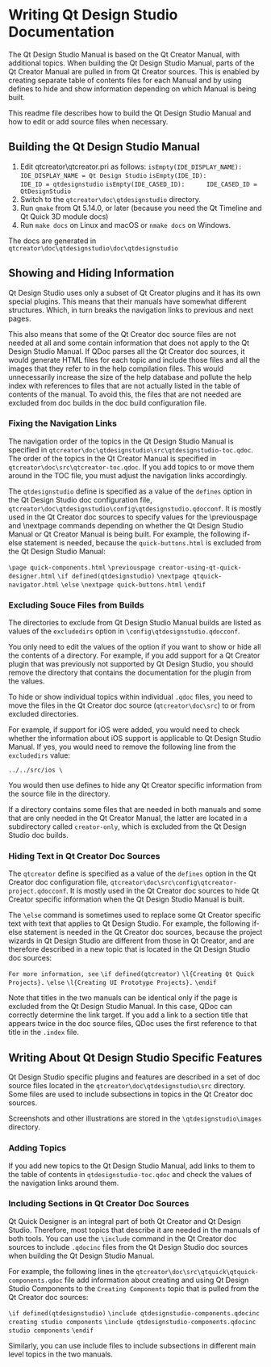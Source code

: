 # Writing Qt Design Studio Documentation

The Qt Design Studio Manual is based on the Qt Creator Manual, with additional
topics. When building the Qt Design Studio Manual, parts of the Qt Creator
Manual are pulled in from Qt Creator sources. This is enabled by creating
separate table of contents files for each Manual and by using defines
to hide and show information depending on which Manual is being built.

This readme file describes how to build the Qt Design Studio Manual and how to
edit or add source files when necessary.

## Building the Qt Design Studio Manual

1. Edit qtcreator\qtcreator.pri as follows:
   `isEmpty(IDE_DISPLAY_NAME):  IDE_DISPLAY_NAME = Qt Design Studio`
   `isEmpty(IDE_ID):            IDE_ID = qtdesignstudio`
   `isEmpty(IDE_CASED_ID):      IDE_CASED_ID = QtDesignStudio`
2. Switch to the `qtcreator\doc\qtdesignstudio` directory.
4. Run `qmake` from Qt 5.14.0, or later
  (because you need the Qt Timeline and Qt Quick 3D module docs)
5. Run `make docs` on Linux and macOS or `nmake docs` on Windows.

The docs are generated in `qtcreator\doc\qtdesignstudio\doc\qtdesignstudio`

## Showing and Hiding Information

Qt Design Studio uses only a subset of Qt Creator plugins and it has its
own special plugins. This means that their manuals have somewhat different
structures. Which, in turn breaks the navigation links to previous and next
pages.

This also means that some of the Qt Creator doc source files are not needed at
all and some contain information that does not apply to the Qt Design Studio
Manual. If QDoc parses all the Qt Creator doc sources, it would generate
HTML files for each topic and include those files and all the images that they
refer to in the help compilation files. This would unnecessarily increase the
size of the help database and pollute the help index with references to files
that are not actually listed in the table of contents of the manual. To avoid
this, the files that are not needed are excluded from doc builds in the doc
build configuration file.

### Fixing the Navigation Links

The navigation order of the topics in the Qt Design Studio Manual is specified
in `qtcreator\doc\qtdesignstudio\src\qtdesignstudio-toc.qdoc`. The
order of the topics in the Qt Creator Manual is specified in
`qtcreator\doc\src\qtcreator-toc.qdoc`. If you add topics to or move them
around in the TOC file, you must adjust the navigation links accordingly.

The `qtdesignstudio` define is specified as a value of the `defines` option in
the Qt Design Studio doc configuration file,
`qtcreator\doc\qtdesignstudio\config\qtdesignstudio.qdocconf`. It is
mostly used in the Qt Creator doc sources to specify values for the
\previouspage and \nextpage commands depending on whether the Qt Design Studio
Manual or Qt Creator Manual is being built. For example, the following if-else
statement is needed, because the `quick-buttons.html` is excluded from the
Qt Design Studio Manual:

`\page quick-components.html`
`\previouspage creator-using-qt-quick-designer.html`
`\if defined(qtdesignstudio)`
`\nextpage qtquick-navigator.html`
`\else`
`\nextpage quick-buttons.html`
`\endif`

### Excluding Souce Files from Builds

The directories to exclude from Qt Design Studio Manual builds are listed as
values of the `excludedirs` option in `\config\qtdesignstudio.qdocconf`.

You only need to edit the values of the option if you want to show or hide all
the contents of a directory. For example, if you add support for a Qt Creator
plugin that was previously not supported by Qt Design Studio, you should remove
the directory that contains the documentation for the plugin from the values.

To hide or show individual topics within individual `.qdoc` files, you need to
move the files in the Qt Creator doc source (`qtcreator\doc\src`) to or from
excluded directories.

For example, if support for iOS were added, you would need to check whether the
information about iOS support is applicable to Qt Design Studio Manual. If yes,
you would need to remove the following line from the `excludedirs` value:

`../../src/ios \`

You would then use defines to hide any Qt Creator specific information from the
source file in the directory.

If a directory contains some files that are needed in both manuals and some that
are only needed in the Qt Creator Manual, the latter are located in a
subdirectory called `creator-only`, which is excluded from the Qt Design Studio
doc builds.

### Hiding Text in Qt Creator Doc Sources

The `qtcreator` define is specified as a value of the `defines` option in the
Qt Creator doc configuration file,
`qtcreator\doc\src\config\qtcreator-project.qdocconf`. It is mostly used in the
Qt Creator doc sources to hide Qt Creator specific information when the Qt
Design Studio Manual is built.

The `\else` command is sometimes used to replace some Qt Creator specific text
with text that applies to Qt Design Studio. For example, the following if-else
statement is needed in the Qt Creator doc sources, because the project wizards
in Qt Design Studio are different from those in Qt Creator, and are therefore
described in a new topic that is located in the Qt Design Studio doc sources:

`For more information, see`
`\if defined(qtcreator)`
`\l{Creating Qt Quick Projects}.`
`\else`
`\l{Creating UI Prototype Projects}.`
`\endif`

Note that titles in the two manuals can be identical only if the page is
excluded from the Qt Design Studio Manual. In this case, QDoc can correctly
determine the link target. If you add a link to a section title that appears
twice in the doc source files, QDoc uses the first reference to that title
in the `.index` file.

## Writing About Qt Design Studio Specific Features

Qt Design Studio specific plugins and features are described in a set of doc
source files located in the `qtcreator\doc\qtdesignstudio\src` directory. Some
files are used to include subsections in topics in the Qt Creator doc sources.

Screenshots and other illustrations are stored in the `\qtdesignstudio\images`
directory.

### Adding Topics

If you add new topics to the Qt Design Studio Manual, add links to them to the
table of contents in `qtdesignstudio-toc.qdoc` and check the values of the
navigation links around them.

### Including Sections in Qt Creator Doc Sources

Qt Quick Designer is an integral part of both Qt Creator and Qt Design Studio.
Therefore, most topics that describe it are needed in the manuals of both tools.
You can use the `\include` command in the Qt Creator doc sources to include
`.qdocinc` files from the Qt Design Studio doc sources when building the
Qt Design Studio Manual.

For example, the following lines in the
`qtcreator\doc\src\qtquick\qtquick-components.qdoc` file add information about
creating and using Qt Design Studio Components to the `Creating Components`
topic that is pulled from the Qt Creator doc sources:

`\if defined(qtdesignstudio)`
`\include qtdesignstudio-components.qdocinc creating studio components`
`\include qtdesignstudio-components.qdocinc studio components`
`\endif`

Similarly, you can use include files to include subsections in different main
level topics in the two manuals.
